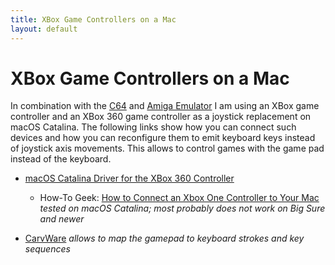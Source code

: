 ```yaml
---
title: XBox Game Controllers on a Mac
layout: default
---
```


# XBox Game Controllers on a Mac

In combination with the [C64](c64.html) and [Amiga Emulator](https://fs-uae.net) I am using an XBox game controller and an XBox 360 game controller as a joystick replacement on macOS Catalina. The following links show how you can connect such devices and how you can reconfigure them to emit keyboard keys instead of joystick axis movements. This allows to control games with the game pad instead of the keyboard.

- [macOS Catalina Driver for the XBox 360 Controller](https://github.com/360Controller/360Controller)
  - How-To Geek: [How to Connect an Xbox One Controller to Your Mac](https://www.howtogeek.com/393335/how-to-connect-an-xbox-one-controller-to-your-mac/)<br>*tested on macOS Catalina; most probably does not work on Big Sure and newer*
  
- [CarvWare](http://www.carvware.com) *allows to map the gamepad to keyboard strokes and key sequences*
